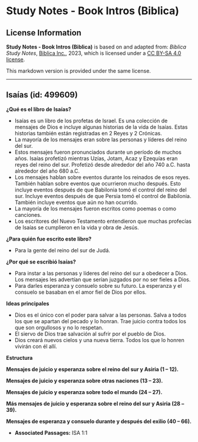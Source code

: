 # Study Notes - Book Intros (Biblica)

## License Information

**Study Notes - Book Intros (Biblica)** is based on and adapted from: _Biblica Study Notes_, [Biblica Inc.](https://www.biblica.com/), 2023, which is licensed under a [CC BY-SA 4.0 license](https://creativecommons.org/licenses/by-sa/4.0/legalcode.en).

This markdown version is provided under the same license.



--------------------------------

## Isaías (id: 499609)

**¿Qué es el libro de** **Isaías?**

* Isaías es un libro de los profetas de Israel. Es una colección de mensajes de Dios e incluye algunas historias de la vida de Isaías. Estas historias también están registradas en 2 Reyes y 2 Crónicas.
* La mayoría de los mensajes eran sobre las personas y líderes del reino del sur.
* Estos mensajes fueron pronunciados durante un período de muchos años. Isaías profetizó mientras Uzías, Jotam, Acaz y Ezequías eran reyes del reino del sur. Profetizó desde alrededor del año 740 a.C. hasta alrededor del año 680 a.C.
* Los mensajes hablan sobre eventos durante los reinados de esos reyes. También hablan sobre eventos que ocurrieron mucho después. Esto incluye eventos después de que Babilonia tomó el control del reino del sur. Incluye eventos después de que Persia tomó el control de Babilonia. También incluye eventos que aún no han ocurrido.
* La mayoría de los mensajes fueron escritos como poemas o como canciones.
* Los escritores del Nuevo Testamento entendieron que muchas profecías de Isaías se cumplieron en la vida y obra de Jesús.

**¿Para quién fue escrito este libro?**

* Para la gente del reino del sur de Judá.

**¿Por qué se escribió Isaías?**

* Para instar a las personas y líderes del reino del sur a obedecer a Dios. Los mensajes les advertían que serían juzgados por no ser fieles a Dios.
* Para darles esperanza y consuelo sobre su futuro. La esperanza y el consuelo se basaban en el amor fiel de Dios por ellos.

**Ideas principales**

* Dios es el único con el poder para salvar a las personas. Salva a todos los que se apartan del pecado y lo honran. Trae juicio contra todos los que son orgullosos y no lo respetan.
* El siervo de Dios trae salvación al sufrir por el pueblo de Dios.
* Dios creará nuevos cielos y una nueva tierra. Todos los que lo honren vivirán con él allí.

**Estructura**

**Mensajes de juicio y esperanza** **sobre el reino del sur y Asiria (1 – 12\).**

**Mensajes de juicio y esperanza sobre otras naciones (13 – 23\).**

**Mensajes de juicio y esperanza sobre todo el mundo (24 – 27\).**

**Más mensajes de juicio y esperanza sobre el reino del sur y Asiria (28 –** **39\).**

**Mensajes de esperanza y consuelo durante y después del exilio (40 – 66\).**

* **Associated Passages:** ISA 1:1

